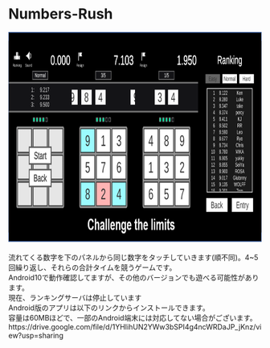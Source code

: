 # Numbers-Rush

<p align="center">
  <img src="images/promotion_english.png" alt="Title" height="420px">
</p>
流れてくる数字を下のパネルから同じ数字をタッチしていきます(順不同)。4~5回繰り返し、それらの合計タイムを競うゲームです。
<br>Android10で動作確認してますが、その他のバージョンでも遊べる可能性があります。
<br>現在、ランキングサーバは停止しています
<br>Android版のアプリは以下のリンクからインストールできます。
<br>容量は60MBほどで、一部のAndroid端末には対応してない場合がございます。
https://drive.google.com/file/d/1YHIihUN2YWw3bSPI4g4ncWRDaJP_jKnz/view?usp=sharing

